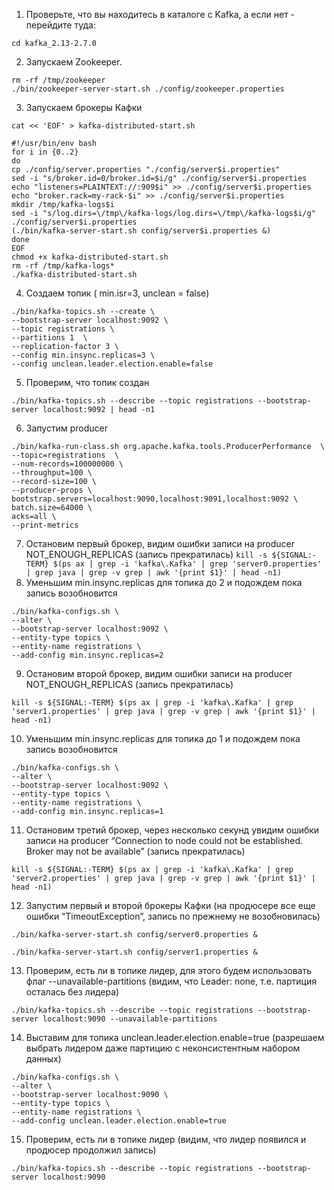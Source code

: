 1. Проверьте, что вы находитесь в каталоге с Kafka, а если нет - перейдите туда:
```
cd kafka_2.13-2.7.0
```
2. Запускаем Zookeeper.
```
rm -rf /tmp/zookeeper
./bin/zookeeper-server-start.sh ./config/zookeeper.properties
```
3. Запускаем брокеры Кафки
```
cat << 'EOF' > kafka-distributed-start.sh

#!/usr/bin/env bash
for i in {0..2}
do
cp ./config/server.properties "./config/server$i.properties"
sed -i "s/broker.id=0/broker.id=$i/g" ./config/server$i.properties
echo "listeners=PLAINTEXT://:909$i" >> ./config/server$i.properties
echo "broker.rack=my-rack-$i" >> ./config/server$i.properties
mkdir /tmp/kafka-logs$i
sed -i "s/log.dirs=\/tmp\/kafka-logs/log.dirs=\/tmp\/kafka-logs$i/g" ./config/server$i.properties
(./bin/kafka-server-start.sh config/server$i.properties &)
done
EOF
chmod +x kafka-distributed-start.sh
rm -rf /tmp/kafka-logs*
./kafka-distributed-start.sh
```
4. Создаем топик ( min.isr=3, unclean = false)
```
./bin/kafka-topics.sh --create \
--bootstrap-server localhost:9092 \
--topic registrations \
--partitions 1  \
--replication-factor 3 \
--config min.insync.replicas=3 \
--config unclean.leader.election.enable=false
```
5. Проверим, что топик создан
```
./bin/kafka-topics.sh --describe --topic registrations --bootstrap-server localhost:9092 | head -n1
```
6. Запустим producer
```
./bin/kafka-run-class.sh org.apache.kafka.tools.ProducerPerformance  \
--topic=registrations  \
--num-records=100000000 \
--throughput=100 \
--record-size=100 \
--producer-props \
bootstrap.servers=localhost:9090,localhost:9091,localhost:9092 \
batch.size=64000 \
acks=all \
--print-metrics
```
7. Остановим первый брокер, видим ошибки записи на producer NOT_ENOUGH_REPLICAS (запись прекратилась)
```kill -s ${SIGNAL:-TERM} $(ps ax | grep -i 'kafka\.Kafka' | grep 'server0.properties' | grep java | grep -v grep | awk '{print $1}' | head -n1)```
8. Уменьшим min.insync.replicas для топика до 2 и подождем пока запись возобновится
```
./bin/kafka-configs.sh \
--alter \
--bootstrap-server localhost:9092 \
--entity-type topics \
--entity-name registrations \
--add-config min.insync.replicas=2
```
9. Остановим второй брокер, видим ошибки записи на producer NOT_ENOUGH_REPLICAS (запись прекратилась)
```
kill -s ${SIGNAL:-TERM} $(ps ax | grep -i 'kafka\.Kafka' | grep 'server1.properties' | grep java | grep -v grep | awk '{print $1}' | head -n1)
```
10. Уменьшим min.insync.replicas для топика до 1 и подождем пока запись возобновится
```
./bin/kafka-configs.sh \
--alter \
--bootstrap-server localhost:9092 \
--entity-type topics \
--entity-name registrations \
--add-config min.insync.replicas=1
```
11. Остановим третий брокер, через несколько секунд увидим ошибки записи на producer “Connection to node could not be established. Broker may not be available” (запись прекратилась)
```
kill -s ${SIGNAL:-TERM} $(ps ax | grep -i 'kafka\.Kafka' | grep 'server2.properties' | grep java | grep -v grep | awk '{print $1}' | head -n1)
```
12. Запустим первый и второй брокеры Кафки (на продюсере все еще ошибки “TimeoutException”, запись по прежнему не возобновилась)
```
./bin/kafka-server-start.sh config/server0.properties &

./bin/kafka-server-start.sh config/server1.properties &
```
13. Проверим, есть ли в топике лидер, для этого будем использовать флаг --unavailable-partitions  (видим, что Leader: none, т.е. партиция осталась без лидера)
```
./bin/kafka-topics.sh --describe --topic registrations --bootstrap-server localhost:9090 --unavailable-partitions
```
14. Выставим для топика unclean.leader.election.enable=true (разрешаем выбрать лидером даже партицию с неконсистентным набором данных)
```
./bin/kafka-configs.sh \
--alter \
--bootstrap-server localhost:9090 \
--entity-type topics \
--entity-name registrations \
--add-config unclean.leader.election.enable=true
```

15. Проверим, есть ли в топике лидер (видим, что лидер появился и продюсер продолжил запись)
```
./bin/kafka-topics.sh --describe --topic registrations --bootstrap-server localhost:9090
```